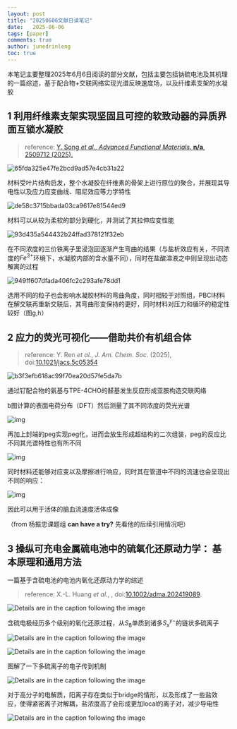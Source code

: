 ```yaml
---
layout: post
title: "20250606文献日读笔记"
date:   2025-06-06
tags: [paper]
comments: true
author: junedrinleng
toc: true
---
```


本笔记主要整理2025年6月6日阅读的部分文献，包括主要包括钠硫电池及其机理的一篇综述，基于配合物+交联网络实现光谱反映速度场，以及纤维素支架的水凝胶

<!-- more -->

## 1 利用纤维素支架实现坚固且可控的软致动器的异质界面互锁水凝胶

> reference: [Y. Song *et al.*, *Advanced Functional Materials*. **n/a**, 2509712 (2025).](https://advanced.onlinelibrary.wiley.com/doi/10.1002/adfm.202509712)

![65fda325e47fe2bcd9ad57e4cb31a22](https://raw.githubusercontent.com/JuneDrinleng/JuneDrinleng.github.io/main/img/2025-06-06-paper_report/65fda325e47fe2bcd9ad57e4cb31a22.png)

材料受叶片结构启发，整个水凝胶在纤维素的骨架上进行原位的聚合，并展现其导电性以及应力应变曲线、阻尼效应等力学特性

![de58c3715bbada03ca9617e81544ed9](https://raw.githubusercontent.com/JuneDrinleng/JuneDrinleng.github.io/main/img/2025-06-06-paper_report/de58c3715bbada03ca9617e81544ed9.png)

材料可以从较为柔软的部分到硬化，并测试了其拉伸应变性能

![93d435a544432b24ffad378121f32eb](https://raw.githubusercontent.com/JuneDrinleng/JuneDrinleng.github.io/main/img/2025-06-06-paper_report/93d435a544432b24ffad378121f32eb.png)

在不同浓度的三价铁离子里浸泡回逐渐产生弯曲的结果（与盐析效应有关，不同浓度的$Fe^{3+}$环境下，水凝胶内部的含水量不同），同时在盐酸溶液之中则呈现出动态解离的过程

![949ff607dfada406fc2c293afe78dd1](https://raw.githubusercontent.com/JuneDrinleng/JuneDrinleng.github.io/main/img/2025-06-06-paper_report/949ff607dfada406fc2c293afe78dd1.png)

选用不同的粒子也会影响水凝胶材料的弯曲角度，同时相较于对照组，PBCI材料在解交联再重新交联后，其弯曲形变保持的更好，同时材料对压力和循环的稳定性较好（图g,h）

## 2 应力的荧光可视化——借助共价有机组合体

> reference: Y. Ren *et al.*, *J. Am. Chem. Soc.* (2025), doi:[10.1021/jacs.5c05354](https://doi.org/10.1021/jacs.5c05354)

![b3f3efb618ac99f70ea20d57fe5da7b](https://raw.githubusercontent.com/JuneDrinleng/JuneDrinleng.github.io/main/img/2025-06-06-paper_report/b3f3efb618ac99f70ea20d57fe5da7b.jpg)

通过钌配合物的氨基与TPE-4CHO的醛基发生反应形成亚胺构造交联网络

b图计算的表面电荷分布（DFT）然后测量了其不同浓度的荧光光谱

![img](https://raw.githubusercontent.com/JuneDrinleng/JuneDrinleng.github.io/main/img/2025-06-06-paper_report/ja5c05354_0002.jpeg)

再加上封端的peg实现peg化，进而会放生形成超结构的二次组装，peg的反应比不同其光谱特性也有所不同

![img](https://raw.githubusercontent.com/JuneDrinleng/JuneDrinleng.github.io/main/img/2025-06-06-paper_report/ja5c05354_0003.jpeg)

同时材料还能够对应变以及摩擦进行响应，同时其在管道中不同的流速也会呈现出不同的响应：

![img](https://raw.githubusercontent.com/JuneDrinleng/JuneDrinleng.github.io/main/img/2025-06-06-paper_report/ja5c05354_0004.jpeg)

因此可以用于活体的脑血流速度活体成像

（from 杨振忠课题组 **can have a try?** 先看他的后续引用情况吧）

## 3 操纵可充电金属硫电池中的硫氧化还原动力学： 基本原理和通用方法

一篇基于含硫电池的电池内氧化还原动力学的综述

> reference: X.-L. Huang *et al.*, , doi:[10.1002/adma.202419089](https://doi.org/10.1002/adma.202419089).

![Details are in the caption following the image](https://raw.githubusercontent.com/JuneDrinleng/JuneDrinleng.github.io/main/img/2025-06-06-paper_report/adma202419089-fig-0003-m.jpg)

含硫电极经历多个级别的氧化还原过程，从$S_8$单质到诸多$S_x^{y-}$的链状多硫离子

![Details are in the caption following the image](https://raw.githubusercontent.com/JuneDrinleng/JuneDrinleng.github.io/main/img/2025-06-06-paper_report/adma202419089-fig-0004-m.jpg)

![Details are in the caption following the image](https://raw.githubusercontent.com/JuneDrinleng/JuneDrinleng.github.io/main/img/2025-06-06-paper_report/adma202419089-fig-0006-m.jpg)

图解了一下多硫离子的电子传到机制

![Details are in the caption following the image](https://raw.githubusercontent.com/JuneDrinleng/JuneDrinleng.github.io/main/img/2025-06-06-paper_report/adma202419089-fig-0009-m.jpg)

对于高分子的电解质，阳离子存在类似于bridge的情形，以及形成了一些盐效应，使得紧密离子对解耦，盐浓度高了会形成更加local的离子对，减少导电性

![Details are in the caption following the image](https://raw.githubusercontent.com/JuneDrinleng/JuneDrinleng.github.io/main/img/2025-06-06-paper_report/adma202419089-fig-0010-m.jpg)

